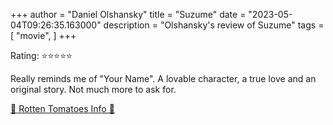 +++
author = "Daniel Olshansky"
title = "Suzume"
date = "2023-05-04T09:26:35.163000"
description = "Olshansky's review of Suzume"
tags = [
    "movie",
]
+++

Rating: ⭐⭐⭐⭐⭐

Really reminds me of "Your Name". A lovable character, a true love and an original story. Not much more to ask for.

[🍅 Rotten Tomatoes Info 🍅](https://www.rottentomatoes.com//m/suzume)